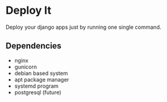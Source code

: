 # Deploy It
Deploy your django apps just by running one single command.

## Dependencies

  - nginx
  - gunicorn
  - debian based system
  - apt package manager
  - systemd program
  - postgresql (future)
